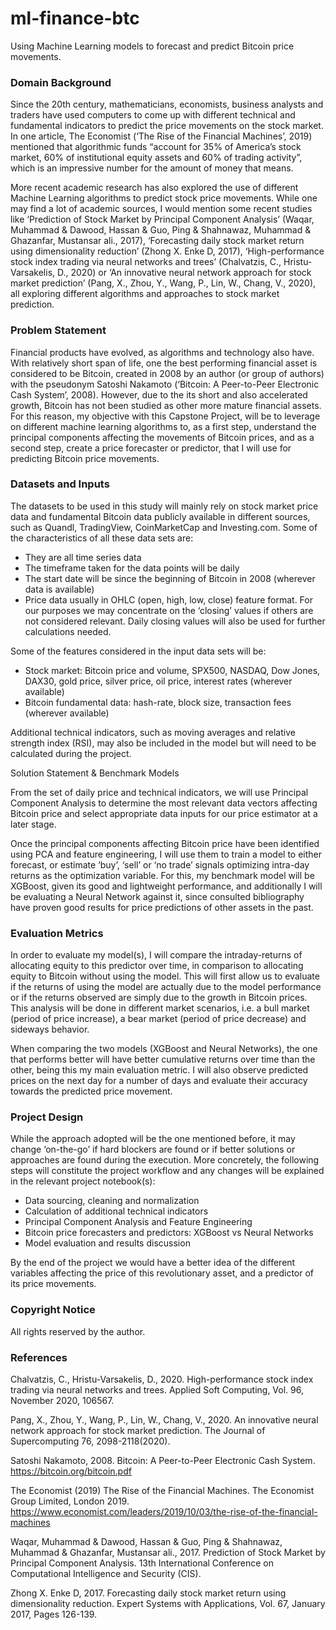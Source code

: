 # ml-finance-btc
Using Machine Learning models to forecast and predict Bitcoin price movements.

### Domain Background

Since the 20th century, mathematicians, economists, business analysts and traders have used computers to come up with different technical and fundamental indicators to predict the price movements on the stock market. In one article, The Economist (‘The Rise of the Financial Machines’, 2019) mentioned that algorithmic funds “account for 35% of America’s stock market, 60% of institutional equity assets and 60% of trading activity”, which is an impressive number for the amount of money that means.

More recent academic research has also explored the use of different Machine Learning algorithms to predict stock price movements. While one may find a lot of academic sources, I would mention some recent studies like ‘Prediction of Stock Market by Principal Component Analysis’ (Waqar, Muhammad & Dawood, Hassan & Guo, Ping & Shahnawaz, Muhammad & Ghazanfar, Mustansar ali., 2017), ‘Forecasting daily stock market return using dimensionality reduction’ (Zhong X. Enke D, 2017), ‘High-performance stock index trading via neural networks and trees’ (Chalvatzis, C., Hristu-Varsakelis, D., 2020) or ‘An innovative neural network approach for stock market prediction’ (Pang, X., Zhou, Y., Wang, P., Lin, W., Chang, V., 2020), all exploring different algorithms and approaches to stock market prediction.

### Problem Statement

Financial products have evolved, as algorithms and technology also have. With relatively short span of life, one the best performing financial asset is considered to be Bitcoin, created in 2008 by an author (or group of authors) with the pseudonym Satoshi Nakamoto (‘Bitcoin: A Peer-to-Peer Electronic Cash System’, 2008). However, due to the its short and also accelerated growth, Bitcoin has not been studied as other more mature financial assets. For this reason, my objective with this Capstone Project, will be to leverage on different machine learning algorithms to, as a first step, understand the principal components affecting the movements of Bitcoin prices, and as a second step, create a price forecaster or predictor, that I will use for predicting Bitcoin price movements.
 
### Datasets and Inputs

The datasets to be used in this study will mainly rely on stock market price data and fundamental Bitcoin data publicly available in different sources, such as Quandl, TradingView, CoinMarketCap and Investing.com. Some of the characteristics of all these data sets are:

-	They are all time series data 
-	The timeframe taken for the data points will be daily
-	The start date will be since the beginning of Bitcoin in 2008 (wherever data is available)
-	Price data usually in OHLC (open, high, low, close) feature format. For our purposes we may concentrate on the ‘closing’ values if others are not considered relevant. Daily closing values will also be used for further calculations needed.

Some of the features considered in the input data sets will be:

-	Stock market: Bitcoin price and volume, SPX500, NASDAQ, Dow Jones, DAX30, gold price, silver price, oil price, interest rates (wherever available)
-	Bitcoin fundamental data: hash-rate, block size, transaction fees (wherever available)

Additional technical indicators, such as moving averages and relative strength index (RSI), may also be included in the model but will need to be calculated during the project. 

Solution Statement & Benchmark Models

From the set of daily price and technical indicators, we will use Principal Component Analysis to determine the most relevant data vectors affecting Bitcoin price and select appropriate data inputs for our price estimator at a later stage. 

Once the principal components affecting Bitcoin price have been identified using PCA and feature engineering, I will use them to train a model to either forecast, or estimate ‘buy’, ‘sell’ or ‘no trade’ signals optimizing intra-day returns as the optimization variable. For this, my benchmark model will be XGBoost, given its good and lightweight performance, and additionally I will be evaluating a Neural Network against it, since consulted bibliography have proven good results for price predictions of other assets in the past.

### Evaluation Metrics

In order to evaluate my model(s), I will compare the intraday-returns of allocating equity to this predictor over time, in comparison to allocating equity to Bitcoin without using the model. This will first allow us to evaluate if the returns of using the model are actually due to the model performance or if the returns observed are simply due to the growth in Bitcoin prices. This analysis will be done in different market scenarios, i.e. a bull market (period of price increase), a bear market (period of price decrease) and sideways behavior.

When comparing the two models (XGBoost and Neural Networks), the one that performs better will have better cumulative returns over time than the other, being this my main evaluation metric. I will also observe predicted prices on the next day for a number of days and evaluate their accuracy towards the predicted price movement.

### Project Design

While the approach adopted will be the one mentioned before, it may change ‘on-the-go’ if hard blockers are found or if better solutions or approaches are found during the execution. More concretely, the following steps will constitute the project workflow and any changes will be explained in the relevant project notebook(s): 

-	Data sourcing, cleaning and normalization
-	Calculation of additional technical indicators
-	Principal Component Analysis and Feature Engineering
-	Bitcoin price forecasters and predictors: XGBoost vs Neural Networks
-	Model evaluation and results discussion

By the end of the project we would have a better idea of the different variables affecting the price of this revolutionary asset, and a predictor of its price movements.

### Copyright Notice

All rights reserved by the author.

### References

Chalvatzis, C., Hristu-Varsakelis, D., 2020. High-performance stock index trading via neural networks and trees. Applied Soft Computing, Vol. 96, November 2020, 106567.

Pang, X., Zhou, Y., Wang, P., Lin, W., Chang, V., 2020. An innovative neural network approach for stock market prediction. The Journal of Supercomputing 76, 2098-2118(2020).

Satoshi Nakamoto, 2008. Bitcoin: A Peer-to-Peer Electronic Cash System. https://bitcoin.org/bitcoin.pdf

The Economist (2019) The Rise of the Financial Machines. The Economist Group Limited, London 2019. https://www.economist.com/leaders/2019/10/03/the-rise-of-the-financial-machines

Waqar, Muhammad & Dawood, Hassan & Guo, Ping & Shahnawaz, Muhammad & Ghazanfar, Mustansar ali., 2017. Prediction of Stock Market by Principal Component Analysis. 13th International Conference on Computational Intelligence and Security (CIS).

Zhong X. Enke D, 2017. Forecasting daily stock market return using dimensionality reduction. Expert Systems with Applications, Vol. 67, January 2017, Pages 126-139.
